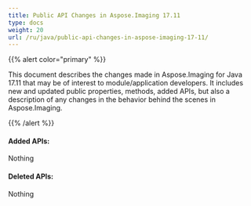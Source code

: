 ```yaml
---
title: Public API Changes in Aspose.Imaging 17.11
type: docs
weight: 20
url: /ru/java/public-api-changes-in-aspose-imaging-17-11/
---
```


{{% alert color="primary" %}} 

This document describes the changes made in Aspose.Imaging for Java 17.11 that may be of interest to module/application developers. It includes new and updated public properties, methods, added APIs, but also a description of any changes in the behavior behind the scenes in Aspose.Imaging.

{{% /alert %}} 
#### **Added APIs:**


Nothing


#### **Deleted APIs:**


Nothing
